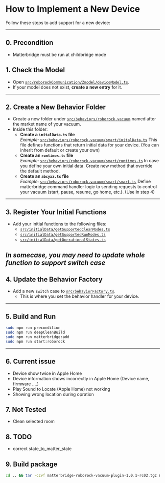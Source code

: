 # How to Implement a New Device

Follow these steps to add support for a new device:

---
## 0. Precondition
- Matterbridge must be run at childbridge mode

## 1. Check the Model

- Open [`src/roborockCommunication/Zmodel/deviceModel.ts`](src/roborockCommunication/Zmodel/deviceModel.ts).
- If your model does not exist, **create a new entry** for it.

---

## 2. Create a New Behavior Folder

- Create a new folder under [`src/behaviors/roborock.vacuum`](src/behaviors/roborock.vacuum) named after the market name of your vacuum.
- Inside this folder:
  - **Create a `initalData.ts` file**  
    _Example:_ [`src/behaviors/roborock.vacuum/smart/initalData.ts`](src/behaviors/roborock.vacuum/smart/initalData.ts)
    This file defines functions that return initial data for your device. (You can inherit from default or create your own)
  - **Create an `runtimes.ts` file**  
  _Example:_ [`src/behaviors/roborock.vacuum/smart/runtimes.ts`](src/behaviors/roborock.vacuum/smart/runtimes.ts)
    In case you define your own initial data. Create new method that override the default method.
  - **Create an `abcyxz.ts` file**  
  _Example:_ [`src/behaviors/roborock.vacuum/smart/smart.ts`](src/behaviors/roborock.vacuum/smart/smart.ts)
    Define matterbridge command handler logic to sending requests to control your vacuum (start, pause, resume, go home, etc.).
    (Use in step 4)

---

## 3. Register Your Initial Functions

- Add your initial functions to the following files:
  - [`src/initialData/getSupportedCleanModes.ts`](src/initialData/getSupportedCleanModes.ts)
  - [`src/initialData/getSupportedRunModes.ts`](src/initialData/getSupportedRunModes.ts)
  - [`src/initialData/getOperationalStates.ts`](src/initialData/getOperationalStates.ts)

***_In somecase, you may need to update whole function to support switch case_***
---

## 4. Update the Behavior Factory

- Add a new `switch` case to [`src/behaviorFactory.ts`](src/behaviorFactory.ts).
  - This is where you set the behavior handler for your device.

---

## 5. Build and Run

```sh
sudo npm run precondition
sudo npm run deepCleanBuild
sudo npm run matterbridge:add
sudo npm run start:roborock
```
---

## 6. Current issue
- Device show twice in Apple Home
- Device information shows incorrectly in Apple Home (Device name, firmware ....)
- Play Sound to Locate (Apple Home) not working
- Showing wrong location during opration

## 7. Not Tested
- Clean selected room

## 8. TODO
- correct state_to_matter_state

## 9. Build package
```sh
cd .. && tar -czvf matterbridge-roborock-vacuum-plugin-1.0.1-rc02.tgz matterbridge-roborock-vacuum-plugin && cd matterbridge-roborock-vacuum-plugin
```